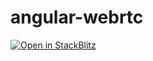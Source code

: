 # angular-webrtc

[![Open in StackBlitz](https://developer.stackblitz.com/img/open_in_stackblitz.svg)](https://stackblitz.com/github/AdvinciXXI/angular-webrtc)